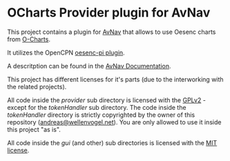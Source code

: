 OCharts Provider plugin for AvNav
=================================
This project contains a plugin for [AvNav](https://github.com/wellenvogel/avnav) that allows to use Oesenc charts from [O-Charts](https://o-charts.org/).

It utilizes the OpenCPN [oesenc-pi plugin](https://opencpn.org/OpenCPN/plugins/oesenc.html).

A descritption can be found in the [AvNav Documentation](https://www.wellenvogel.net/software/avnav/docs/hints/ocharts.html).

This project has different licenses for it's parts (due to the interworking with the related projects).

All code inside the _provider_ sub directory is licensed with the [GPLv2](provider/license-gpl2.txt) - except for the _tokenHandler_ sub directory. The code inside the _tokenHandler_ directory is strictly copyrighted by the owner of this repository (andreas@wellenvogel.net). You are only allowed to use it inside this project "as is".

All code inside the _gui_ (and other) sub directories is licensed with the [MIT license](license-mit.txt).

